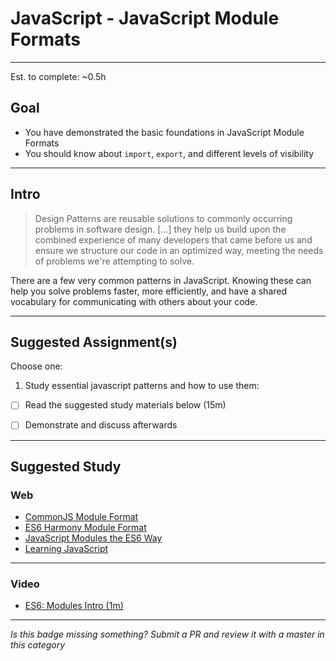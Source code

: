 # JavaScript - JavaScript Module Formats

-----

Est. to complete: ~0.5h

## Goal
- You have demonstrated the basic foundations in JavaScript Module Formats
- You should know about `import`, `export`, and different levels of visibility


-----

## Intro

>Design Patterns are reusable solutions to commonly occurring problems in software design. [...] they help us build upon the combined experience of many developers that came before us and ensure we structure our code in an optimized way, meeting the needs of problems we're attempting to solve.

There are a few very common patterns in JavaScript. Knowing these can help you solve problems faster, more efficiently, and have a shared vocabulary for communicating with others about your code.

-----


## Suggested Assignment(s)

Choose one:

1) Study essential javascript patterns and how to use them:
  - [ ] Read the suggested study materials below (15m)
  - [ ] Demonstrate and discuss afterwards


-----


## Suggested Study

### Web

- [CommonJS Module Format](http://addyosmani.com/resources/essentialjsdesignpatterns/book/#detailcommonjs)
- [ES6 Harmony Module Format](http://addyosmani.com/resources/essentialjsdesignpatterns/book/#detailharmony)
- [JavaScript Modules the ES6 Way](https://24ways.org/2014/javascript-modules-the-es6-way/)
- [Learning JavaScript](https://github.com/iangilman/learning-javascript)


-----


### Video

- [ES6: Modules Intro (1m)](https://www.youtube.com/watch?v=-Z6KThzGvK0)

-----

  *Is this badge missing something? Submit a PR and review it with a master in this category*
